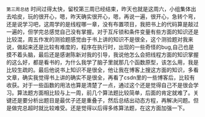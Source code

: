 `第三周总结`
时间过得太快，留校第三周已经结束，昨天也就是这周六，小组集体出去哈皮，玩的很开心，嗯，昨天确实很开心，嗯，再说一遍，很开心，急转个弯，还是说学习吧，这周学的是线程哪一章，没有布置项目，我把书上的代码算是敲过一遍的，但学完总感觉自己没有掌握。对于互斥锁和条件变量有些方面的知识还是比较混，周五作发的测验题感觉由于书上讲的知识不是很全，这个测验题对我来说，做起来还是比较有难度的，程序在执行时，出现的一些奇怪的bug,自己也是摸不着头脑，最后还是感谢陈新对我的引导，我说他怎么会把线程方面的知识掌握的这么好，都是看书的，为什么我学了脑子里就那几个函数原型，该怎么用，我是比较生疏的。最后他说书上知识不是很全，他让我在博客上搜这方面的知识，多看文章，确实我觉得书上讲的确实不是很全，再看了csdn里的一些博客后，比较有收获。对于一些函数的用法也算是清楚了一点，通过这个还是觉得自己不是很会学习。算法题方面相比较与上一周，前几个算法题比较简单，后面的肯定就难了。关键还是要分析出题目是最优子还是重叠子，然后总结出动态方程，再解决问题。但是做完总超时就比较难受。还是觉得以后得多练算法题，在这方面加强一下。